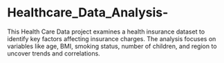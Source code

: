 # Healthcare_Data_Analysis-
This Health Care Data project examines a health insurance dataset to identify key factors affecting insurance charges. The analysis focuses on variables like age, BMI, smoking status, number of children, and region to uncover trends and correlations.

